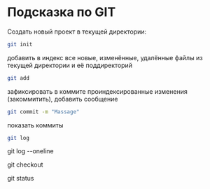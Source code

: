 # Подсказка по GIT
Создать новый проект в текущей директории:
```sh
git init
```
добавить в индекс все новые, изменённые, удалённые файлы из текущей директории и её поддиректорий
```sh
git add
```
зафиксировать в коммите проиндексированные изменения (закоммитить), добавить сообщение
```sh
git commit -m "Massage"
```
показать коммиты
```sh
git log
```
git log --oneline

git checkout

git status
